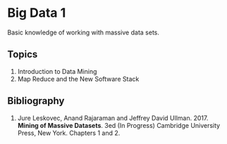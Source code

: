 # Big Data 1
Basic knowledge of working with massive data sets.

## Topics
1.	Introduction to Data Mining
2.	Map Reduce and the New Software Stack 

## Bibliography
1. Jure Leskovec, Anand Rajaraman and Jeffrey David Ullman. 2017. **Mining of Massive Datasets**. 3ed (In Progress) Cambridge University Press, New York. Chapters 1 and 2.
